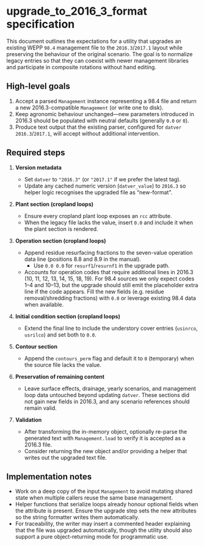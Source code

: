 # upgrade_to_2016_3_format specification

This document outlines the expectations for a utility that upgrades an existing
WEPP `98.4` management file to the `2016.3`/`2017.1` layout while preserving the
behaviour of the original scenario. The goal is to normalize legacy entries so
that they can coexist with newer management libraries and participate in
composite rotations without hand editing.

## High-level goals

1. Accept a parsed `Management` instance representing a 98.4 file and return a
   new 2016.3-compatible `Management` (or write one to disk).
2. Keep agronomic behaviour unchanged—new parameters introduced in 2016.3 should
   be populated with neutral defaults (generally `0.0` or `0`).
3. Produce text output that the existing parser, configured for `datver`
   `2016.3`/`2017.1`, will accept without additional intervention.

## Required steps

1. **Version metadata**
   - Set `datver` to `"2016.3"` (or `"2017.1"` if we prefer the latest tag).
   - Update any cached numeric version (`datver_value`) to `2016.3` so helper
     logic recognises the upgraded file as “new-format”.

2. **Plant section (cropland loops)**
   - Ensure every cropland plant loop exposes an `rcc` attribute.
   - When the legacy file lacks the value, insert `0.0` and include it when the
     plant section is rendered.

3. **Operation section (cropland loops)**
   - Append residue resurfacing fractions to the seven-value operation data line
     (positions 8.8 and 8.9 in the manual).
     - Use `0.0 0.0` for `resurf1`/`resurnf1` in the upgrade path.
   - Accounts for operation codes that require additional lines in 2016.3 (10,
     11, 12, 13, 14, 15, 18, 19). For 98.4 sources we only expect codes
     1–4 and 10–13, but the upgrade should still emit the placeholder extra line
     if the code appears. Fill the new fields (e.g. residue removal/shredding
     fractions) with `0.0` or leverage existing 98.4 data when available.

4. **Initial condition section (cropland loops)**
   - Extend the final line to include the understory cover entries (`usinrco`,
     `usrilco`) and set both to `0.0`.

5. **Contour section**
   - Append the `contours_perm` flag and default it to `0` (temporary) when the
     source file lacks the value.

6. **Preservation of remaining content**
   - Leave surface effects, drainage, yearly scenarios, and management loop data
     untouched beyond updating `datver`. These sections did not gain new fields
     in 2016.3, and any scenario references should remain valid.

7. **Validation**
   - After transforming the in-memory object, optionally re-parse the generated
     text with `Management.load` to verify it is accepted as a 2016.3 file.
   - Consider returning the new object and/or providing a helper that writes out
     the upgraded text file.

## Implementation notes

- Work on a deep copy of the input `Management` to avoid mutating shared state
  when multiple callers reuse the same base management.
- Helper functions that serialize loops already honour optional fields when the
  attribute is present. Ensure the upgrade step sets the new attributes so the
  string formatter writes them automatically.
- For traceability, the writer may insert a commented header explaining that the
  file was upgraded automatically, though the utility should also support a pure
  object-returning mode for programmatic use.

